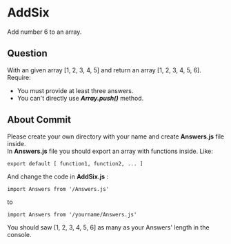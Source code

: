 # AddSix
Add number 6 to an array.

## Question
With an given array [1, 2, 3, 4, 5] and return an array [1, 2, 3, 4, 5, 6].  
Require:  
 - You must provide at least three answers.
 - You can't directly use ___Array.push()___ method.
 
## About Commit
Please create your own directory with your name and create __Answers.js__ file inside.  
In __Answers.js__ file you should export an array with functions inside. Like:
    
    export default [ function1, function2, ... ]
    
And change the code in __AddSix.js__ :  
    
    import Answers from '/Answers.js'
    
to  
    
    import Answers from '/yourname/Answers.js'

You should saw [1, 2, 3, 4, 5, 6] as many as your Answers' length in the console.